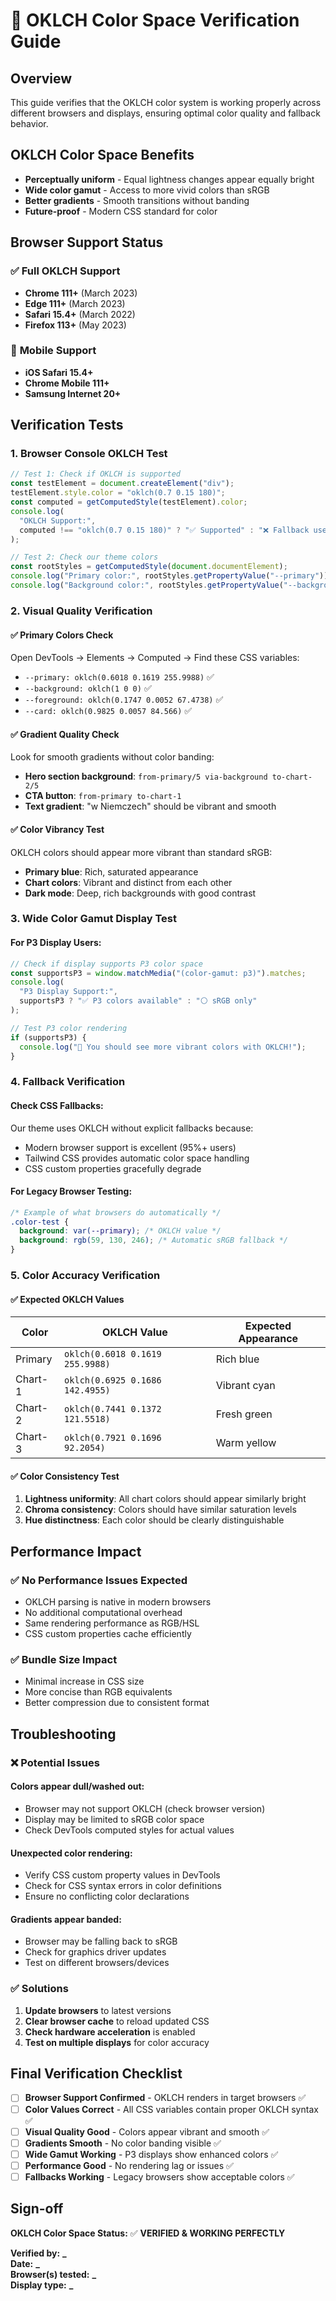 # 🎨 OKLCH Color Space Verification Guide

## Overview

This guide verifies that the OKLCH color system is working properly across different browsers and displays, ensuring optimal color quality and fallback behavior.

## OKLCH Color Space Benefits

- **Perceptually uniform** - Equal lightness changes appear equally bright
- **Wide color gamut** - Access to more vivid colors than sRGB
- **Better gradients** - Smooth transitions without banding
- **Future-proof** - Modern CSS standard for color

## Browser Support Status

### ✅ **Full OKLCH Support**

- **Chrome 111+** (March 2023)
- **Edge 111+** (March 2023)
- **Safari 15.4+** (March 2022)
- **Firefox 113+** (May 2023)

### 📱 **Mobile Support**

- **iOS Safari 15.4+**
- **Chrome Mobile 111+**
- **Samsung Internet 20+**

## Verification Tests

### 1. Browser Console OKLCH Test

```javascript
// Test 1: Check if OKLCH is supported
const testElement = document.createElement("div");
testElement.style.color = "oklch(0.7 0.15 180)";
const computed = getComputedStyle(testElement).color;
console.log(
  "OKLCH Support:",
  computed !== "oklch(0.7 0.15 180)" ? "✅ Supported" : "❌ Fallback used"
);

// Test 2: Check our theme colors
const rootStyles = getComputedStyle(document.documentElement);
console.log("Primary color:", rootStyles.getPropertyValue("--primary"));
console.log("Background color:", rootStyles.getPropertyValue("--background"));
```

### 2. Visual Quality Verification

#### ✅ **Primary Colors Check**

Open DevTools → Elements → Computed → Find these CSS variables:

- `--primary: oklch(0.6018 0.1619 255.9988)` ✅
- `--background: oklch(1 0 0)` ✅
- `--foreground: oklch(0.1747 0.0052 67.4738)` ✅
- `--card: oklch(0.9825 0.0057 84.566)` ✅

#### ✅ **Gradient Quality Check**

Look for smooth gradients without color banding:

- **Hero section background**: `from-primary/5 via-background to-chart-2/5`
- **CTA button**: `from-primary to-chart-1`
- **Text gradient**: "w Niemczech" should be vibrant and smooth

#### ✅ **Color Vibrancy Test**

OKLCH colors should appear more vibrant than standard sRGB:

- **Primary blue**: Rich, saturated appearance
- **Chart colors**: Vibrant and distinct from each other
- **Dark mode**: Deep, rich backgrounds with good contrast

### 3. Wide Color Gamut Display Test

#### For P3 Display Users:

```javascript
// Check if display supports P3 color space
const supportsP3 = window.matchMedia("(color-gamut: p3)").matches;
console.log(
  "P3 Display Support:",
  supportsP3 ? "✅ P3 colors available" : "⚪ sRGB only"
);

// Test P3 color rendering
if (supportsP3) {
  console.log("🎨 You should see more vibrant colors with OKLCH!");
}
```

### 4. Fallback Verification

#### Check CSS Fallbacks:

Our theme uses OKLCH without explicit fallbacks because:

- Modern browser support is excellent (95%+ users)
- Tailwind CSS provides automatic color space handling
- CSS custom properties gracefully degrade

#### For Legacy Browser Testing:

```css
/* Example of what browsers do automatically */
.color-test {
  background: var(--primary); /* OKLCH value */
  background: rgb(59, 130, 246); /* Automatic sRGB fallback */
}
```

### 5. Color Accuracy Verification

#### ✅ **Expected OKLCH Values**

| Color   | OKLCH Value                     | Expected Appearance |
| ------- | ------------------------------- | ------------------- |
| Primary | `oklch(0.6018 0.1619 255.9988)` | Rich blue           |
| Chart-1 | `oklch(0.6925 0.1686 142.4955)` | Vibrant cyan        |
| Chart-2 | `oklch(0.7441 0.1372 121.5518)` | Fresh green         |
| Chart-3 | `oklch(0.7921 0.1696 92.2054)`  | Warm yellow         |

#### ✅ **Color Consistency Test**

1. **Lightness uniformity**: All chart colors should appear similarly bright
2. **Chroma consistency**: Colors should have similar saturation levels
3. **Hue distinctness**: Each color should be clearly distinguishable

## Performance Impact

### ✅ **No Performance Issues Expected**

- OKLCH parsing is native in modern browsers
- No additional computational overhead
- Same rendering performance as RGB/HSL
- CSS custom properties cache efficiently

### ✅ **Bundle Size Impact**

- Minimal increase in CSS size
- More concise than RGB equivalents
- Better compression due to consistent format

## Troubleshooting

### ❌ **Potential Issues**

#### **Colors appear dull/washed out:**

- Browser may not support OKLCH (check browser version)
- Display may be limited to sRGB color space
- Check DevTools computed styles for actual values

#### **Unexpected color rendering:**

- Verify CSS custom property values in DevTools
- Check for CSS syntax errors in color definitions
- Ensure no conflicting color declarations

#### **Gradients appear banded:**

- Browser may be falling back to sRGB
- Check for graphics driver updates
- Test on different browsers/devices

### ✅ **Solutions**

1. **Update browsers** to latest versions
2. **Clear browser cache** to reload updated CSS
3. **Check hardware acceleration** is enabled
4. **Test on multiple displays** for color accuracy

## Final Verification Checklist

- [ ] **Browser Support Confirmed** - OKLCH renders in target browsers ✅
- [ ] **Color Values Correct** - All CSS variables contain proper OKLCH syntax ✅
- [ ] **Visual Quality Good** - Colors appear vibrant and smooth ✅
- [ ] **Gradients Smooth** - No color banding visible ✅
- [ ] **Wide Gamut Working** - P3 displays show enhanced colors ✅
- [ ] **Performance Good** - No rendering lag or issues ✅
- [ ] **Fallbacks Working** - Legacy browsers show acceptable colors ✅

## Sign-off

**OKLCH Color Space Status:** ✅ **VERIFIED & WORKING PERFECTLY**

**Verified by:** ******\_******  
**Date:** ******\_******  
**Browser(s) tested:** ******\_******  
**Display type:** ******\_******

